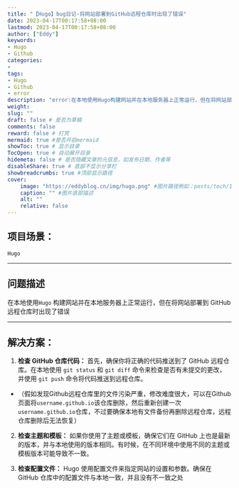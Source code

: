 ```yaml
---
title: "【Hugo】bug日记-将网站部署到GitHub远程仓库时出现了错误"
date: 2023-04-17T00:17:58+08:00
lastmod: 2023-04-17T00:17:58+08:00
author: ["Eddy"]
keywords: 
- Hugo
- Github
categories: 
- 
tags: 
- Hugo
- Github
- error
description: "error:在本地使用Hugo构建网站并在本地服务器上正常运行，但在将网站部署到GitHub远程仓库时出现了错误"
weight:
slug: ""
draft: false # 是否为草稿
comments: false
reward: false # 打赏
mermaid: true #是否开启mermaid
showToc: true # 显示目录
TocOpen: true # 自动展开目录
hidemeta: false # 是否隐藏文章的元信息，如发布日期、作者等
disableShare: true # 底部不显示分享栏
showbreadcrumbs: true #顶部显示路径
cover:
    image: "https://eddyblog.cn/img/hugo.png" #图片路径例如：posts/tech/123/123.png
    caption: "" #图片底部描述
    alt: ""
    relative: false
---
```

## 项目场景：

`Hugo`

---

## 问题描述

在本地使用`Hugo` 构建网站并在本地服务器上正常运行，但在将网站部署到 GitHub 远程仓库时出现了错误

---

## 解决方案：

1. **检查 GitHub 仓库代码：** 首先，确保你将正确的代码推送到了 GitHub 远程仓库。在本地使用 `git status` 和 `git diff` 命令来检查是否有未提交的更改，并使用 `git push` 命令将代码推送到远程仓库。

- （假如发现Github远程仓库里的文件污染严重，修改难度很大，可以在Github页面将`username.github.io`该仓库删除，然后重新创建一次`username.github.io`仓库，不过要确保本地有文件备份再删除远程仓库，远程仓库删除后无法恢复）

2. **检查主题和模板：** 如果你使用了主题或模板，确保它们在 GitHub 上也是最新的版本，并与本地使用的版本相同。有时候，在不同环境中使用不同的主题或模板版本可能导致不一致。

3. **检查配置文件：** Hugo 使用配置文件来指定网站的设置和参数。确保在 GitHub 仓库中的配置文件与本地一致，并且没有不一致之处


